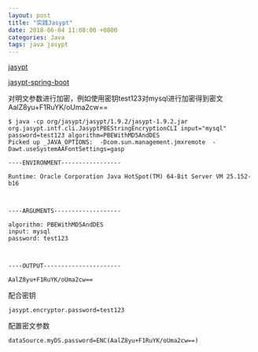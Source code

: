```yaml
---
layout: post
title: "实践Jasypt"
date: 2018-06-04 11:08:00 +0800
categories: Java
tags: java jasypt
---
```


[jasypt](http://www.jasypt.org/)

[jasypt-spring-boot](https://github.com/ulisesbocchio/jasypt-spring-boot)

对明文参数进行加密，例如使用密钥test123对mysql进行加密得到密文AalZ8yu+F1RuYK/oUma2cw==

```shell
$ java -cp org/jasypt/jasypt/1.9.2/jasypt-1.9.2.jar org.jasypt.intf.cli.JasyptPBEStringEncryptionCLI input="mysql" password=test123 algorithm=PBEWithMD5AndDES
Picked up _JAVA_OPTIONS:  -Dcom.sun.management.jmxremote  -Dawt.useSystemAAFontSettings=gasp

----ENVIRONMENT-----------------

Runtime: Oracle Corporation Java HotSpot(TM) 64-Bit Server VM 25.152-b16 



----ARGUMENTS-------------------

algorithm: PBEWithMD5AndDES
input: mysql
password: test123



----OUTPUT----------------------

AalZ8yu+F1RuYK/oUma2cw==
```



配合密钥

```properties
jasypt.encryptor.password=test123
```

配置密文参数

```properties
dataSource.myDS.password=ENC(AalZ8yu+F1RuYK/oUma2cw==)
```

